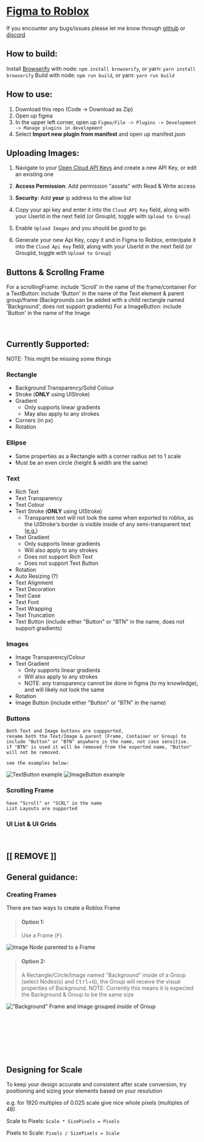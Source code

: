 # [Figma to Roblox](https://www.figma.com/community/plugin/1221497650571322872)

If you encounter any bugs/issues please let me know through [github](https://github.com/NoTwistedHere/Figma-to-Roblox/issues) or [discord](https://discord.com/users/361124141518159882)


## How to build:
Install [Browserify](https://browserify.org/#install) with node: `npm install browserify`, or yarn: `yarn install browserify`
Build with node: `npm run build`, or yarn: `yarn run build`

## How to use:
1) Download this repo (Code -> Download as Zip)
2) Open up figma
3) In the upper left corner, open up `Figma/File -> Plugins -> Development -> Manage plugins in development`
4) Select **Import new plugin from manifest** and open up manifest.json

## Uploading Images:
1) Navigate to your [Open Cloud API Keys](https://create.roblox.com/dashboard/credentials?activeTab=ApiKeysTab) and create a new API Key, or edit an existing one
2) **Access Permission**: Add permission "assets" with Read & Write access
3) **Security**: Add **your** ip address to the allow list
4) Copy your api key and enter it into the `Cloud API Key` field, along with your UserId in the next field (or GroupId, toggle with `Upload to Group`)
2) Enable `Upload Images` and you should be good to go

4) Generate your new Api Key, copy it and in Figma to Roblox, enter/pate it into the `Cloud Api Key` field, along with your UserId in the next field (or GroupId, toggle with `Upload to Group`)

## Buttons & Scrollng Frame
For a scrollingFrame: include 'Scroll' in the name of the frame/container
For a TextButton: include 'Button' in the name of the Text element & parent group/frame (Backgrounds can be added with a child rectangle named 'Background', does not support gradients)
For a ImageButton: include 'Button' in the name of the Image

<br>

## Currently Supported:
NOTE: This might be missing some things

### Rectangle
* Background Transparency/Solid Colour
* Stroke (**ONLY** using UIStroke)
* Gradient
    * Only supports linear gradients
    * May also apply to any strokes
* Corners (in px)
* Rotation

### Ellipse
* Same properties as a Rectangle with a corner radius set to 1 scale
* Must be an even circle (height & width are the same)

### Text
* Rich Text
* Text Transparency
* Text Colour
* Text Stroke (**ONLY** using UIStroke)
    * Transparent text will not look the same when exported to roblox, as the UIStroke's border is visible inside of any semi-transparent text ([e.g.](https://cdn.thisstuff.xyz/Uploads/Figma-Invisible-Text-Example.png))
* Text Gradient
    * Only supports linear gradients
    * Will also apply to any strokes
    * Does not support Rich Text
    * Does not support Text Button
* Rotation
* Auto Resizing (?)
* Text Alignment
* Text Decoration
* Text Case
* Text Font
* Text Wrapping
* Text Truncation
* Text Button (include either "Button" or "BTN" in the name, does not support gradients)

### Images
* Image Transparency/Colour
* Text Gradient
    * Only supports linear gradients
    * Will also apply to any strokes
    * NOTE: any transparency cannot be done in figma (to my knowledge), and will likely not look the same
* Rotation
* Image Button (include either "Button" or "BTN" in the name)

### Buttons
    Both Text and Image buttons are suppported,
    rename both the Text/Image & parent (Frame, Container or Group) to include "Button" or "BTN" anywhere in the name, not case sensitive.
    if "BTN" is used it will be removed from the exported name, "Button" will not be removed.
    
    see the examples below:
![TextButton example](https://cdn.thisstuff.xyz/Uploads/Figma-TextButton-Example.png)
![ImageButton example](https://cdn.thisstuff.xyz/Uploads/Figma-ImageButton-Example.png)

### Scrolling Frame
    have "Scroll" or "SCRL" in the name
    List Layouts are supported

### UI List & UI Grids

<br>

## [[ REMOVE ]]
## General guidance:

### Creating Frames
There are two ways to create a Roblox Frame

> #### Option 1:
> Use a Frame (<kbd>F</kbd>).

![Image Node parented to a Frame](https://cdn.thisstuff.xyz/Uploads/Figma-4K-Frame-Example.png)

> #### Option 2:
> A Rectangle/Circle/Image named "Background" inside of a Group (select Nodes(s) and <kbd>Ctrl</kbd>+<kbd>G</kbd>), the Group will receive the visual properties of Background.
> NOTE: Currently this means it is expected the Background & Group to be the same size

!["Background" Frame and Image grouped inside of Group](https://cdn.thisstuff.xyz/Uploads/Figma-FHD-Group-Example.png)


<br>
<br>
<br>
<br>
<br>
<br>

## Designing for Scale

To keep your design accurate and consistent after scale conversion, try positioning and sizing your elements based on your resolution

e.g. for 1920 multiples of 0.025 scale give nice whole pixels (multiples of 48)

Scale to Pixels:
`Scale * SizePixels = Pixels`

Pixels to Scale:
`Pixels / SizePixels = Scale`